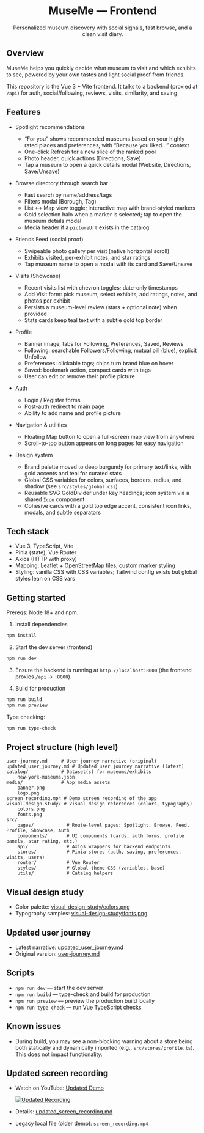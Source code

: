 <div align="center">

# MuseMe — Frontend

Personalized museum discovery with social signals, fast browse, and a clean visit diary.

</div>

## Overview

MuseMe helps you quickly decide what museum to visit and which exhibits to see, powered by your own tastes and light social proof from friends.

This repository is the Vue 3 + Vite frontend. It talks to a backend (proxied at `/api`) for auth, social/following, reviews, visits, similarity, and saving.

## Features

- Spotlight recommendations
	- “For you” shows recommended museums based on your highly rated places and preferences, with “Because you liked…” context
	- One-click Refresh for a new slice of the ranked pool
	- Photo header, quick actions (Directions, Save)
	- Tap a museum to open a quick details modal (Website, Directions, Save/Unsave)

- Browse directory through search bar
	- Fast search by name/address/tags
	- Filters modal (Borough, Tag)
	- List ↔ Map view toggle; interactive map with brand-styled markers
	- Gold selection halo when a marker is selected; tap to open the museum details modal
	- Media header if a `pictureUrl` exists in the catalog

- Friends Feed (social proof)
	- Swipeable photo gallery per visit (native horizontal scroll)
	- Exhibits visited, per-exhibit notes, and star ratings
	- Tap museum name to open a modal with its card and Save/Unsave

- Visits (Showcase)
	- Recent visits list with chevron toggles; date-only timestamps
	- Add Visit form: pick museum, select exhibits, add ratings, notes, and photos per exhibit
	- Persists a museum-level review (stars + optional note) when provided
	- Stats cards keep teal text with a subtle gold top border

- Profile
	- Banner image, tabs for Following, Preferences, Saved, Reviews
	- Following: searchable Followers/Following, mutual pill (blue), explicit Unfollow
	- Preferences: clickable tags; chips turn brand blue on hover
	- Saved: bookmark action, compact cards with tags
	- User can edit or remove their profile picture

- Auth
	- Login / Register forms
	- Post-auth redirect to main page
	- Ability to add name and profile picture


- Navigation & utilities
	- Floating Map button to open a full-screen map view from anywhere
	- Scroll-to-top button appears on long pages for easy navigation

- Design system
	- Brand palette moved to deep burgundy for primary text/links, with gold accents and teal for curated stats
	- Global CSS variables for colors, surfaces, borders, radius, and shadow (see `src/styles/global.css`)
	- Reusable SVG GoldDivider under key headings; icon system via a shared `Icon` component
	- Cohesive cards with a gold top edge accent, consistent icon links, modals, and subtle separators

## Tech stack

- Vue 3, TypeScript, Vite
- Pinia (state), Vue Router
- Axios (HTTP with proxy)
- Mapping: Leaflet + OpenStreetMap tiles, custom marker styling
- Styling: vanilla CSS with CSS variables; Tailwind config exists but global styles lean on CSS vars

## Getting started

Prereqs: Node 18+ and npm.

1) Install dependencies

```bash
npm install
```

2) Start the dev server (frontend)

```bash
npm run dev
```

3) Ensure the backend is running at `http://localhost:8000` (the frontend proxies `/api` → `:8000`).

4) Build for production

```bash
npm run build
npm run preview
```

Type checking:

```bash
npm run type-check
```
## Project structure (high level)

```
user-journey.md     # User journey narrative (original)
updated_user_journey.md # Updated user journey narrative (latest)
catalog/            # Dataset(s) for museums/exhibits
	new-york-museums.json
media/              # App media assets
	banner.png
	logo.png
screen_recording.mp4 # Demo screen recording of the app
visual-design-study/ # Visual design references (colors, typography)
	colors.png
	fonts.png
src/
	pages/            # Route-level pages: Spotlight, Browse, Feed, Profile, Showcase, Auth
	components/       # UI components (cards, auth forms, profile panels, star rating, etc.)
	api/              # Axios wrappers for backend endpoints
	stores/           # Pinia stores (auth, saving, preferences, visits, users)
	router/           # Vue Router
	styles/           # Global theme CSS (variables, base)
	utils/            # Catalog helpers
```

## Visual design study

- Color palette: [visual-design-study/colors.png](visual-design-study/colors.png)
- Typography samples: [visual-design-study/fonts.png](visual-design-study/fonts.png)

## Updated user journey

- Latest narrative: [updated_user_journey.md](updated_user_journey.md)
- Original version: [user-journey.md](user-journey.md)

## Scripts

- `npm run dev` — start the dev server
- `npm run build` — type-check and build for production
- `npm run preview` — preview the production build locally
- `npm run type-check` — run Vue TypeScript checks

## Known issues

- During build, you may see a non-blocking warning about a store being both statically and dynamically imported (e.g., `src/stores/profile.ts`). This does not impact functionality.

## Updated screen recording

- Watch on YouTube: [Updated Demo](https://youtu.be/jSrmu-8SbcY)

	[![Updated Recording](https://img.youtube.com/vi/jSrmu-8SbcY/0.jpg)](https://youtu.be/jSrmu-8SbcY)

- Details: [updated_screen_recording.md](updated_screen_recording.md)
- Legacy local file (older demo): `screen_recording.mp4`
